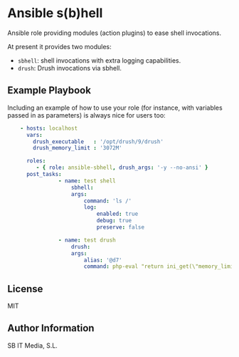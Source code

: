 Ansible s(b)hell
================

Ansible role providing modules (action plugins) to ease shell invocations.

At present it provides two modules:

 * `sbhell`: shell invocations with extra logging capabilities.
 * `drush`: Drush invocations via sbhell.

Example Playbook
----------------

Including an example of how to use your role (for instance, with variables passed in as parameters) is always nice for users too:

```yaml
    - hosts: localhost
      vars:
        drush_executable   : '/opt/drush/9/drush'
        drush_memory_limit : '3072M'

      roles:
         - { role: ansible-sbhell, drush_args: '-y --no-ansi' }
      post_tasks:
				- name: test shell
					sbhell:
					args:
						command: 'ls /'
						log:
							enabled: true
							debug: true
							preserve: false

				- name: test drush
					drush:
					args:
						alias: '@d7'
						command: php-eval "return ini_get(\"memory_limit\")"
```


License
-------

MIT

Author Information
------------------

SB IT Media, S.L.
